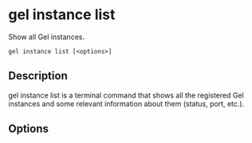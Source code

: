 # gel instance list

Show all Gel instances.

```cli-synopsis
gel instance list [<options>]
```

## Description

gel instance list is a terminal command that shows all the registered Gel instances and some relevant information about them (status, port, etc.).

## Options

